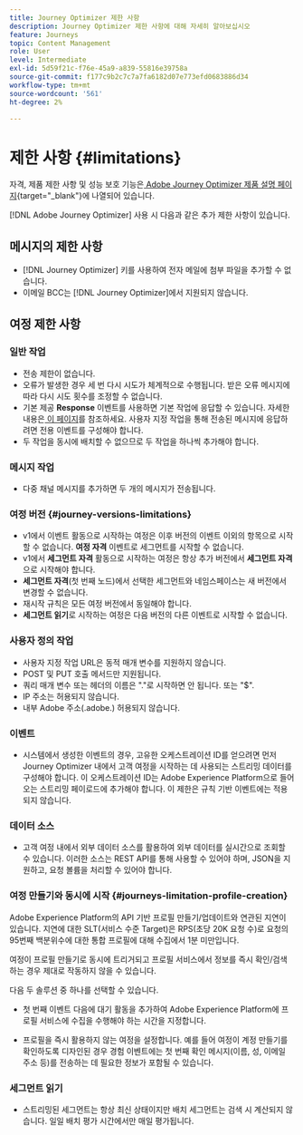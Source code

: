```yaml
---
title: Journey Optimizer 제한 사항
description: Journey Optimizer 제한 사항에 대해 자세히 알아보십시오
feature: Journeys
topic: Content Management
role: User
level: Intermediate
exl-id: 5d59f21c-f76e-45a9-a839-55816e39758a
source-git-commit: f177c9b2c7c7a7fa6182d07e773efd0683886d34
workflow-type: tm+mt
source-wordcount: '561'
ht-degree: 2%

---
```


# 제한 사항 {#limitations}

자격, 제품 제한 사항 및 성능 보호 기능은[ Adobe Journey Optimizer 제품 설명 페이지](https://helpx.adobe.com/legal/product-descriptions/adobe-journey-optimizer.html){target=&quot;_blank&quot;}에 나열되어 있습니다.

[!DNL Adobe Journey Optimizer] 사용 시 다음과 같은 추가 제한 사항이 있습니다.

## 메시지의 제한 사항

* [!DNL Journey Optimizer] 키를 사용하여 전자 메일에 첨부 파일을 추가할 수 없습니다.
* 이메일 BCC는 [!DNL Journey Optimizer]에서 지원되지 않습니다.

## 여정 제한 사항

### 일반 작업

* 전송 제한이 없습니다. 
* 오류가 발생한 경우 세 번 다시 시도가 체계적으로 수행됩니다. 받은 오류 메시지에 따라 다시 시도 횟수를 조정할 수 없습니다. 
* 기본 제공 **Response** 이벤트를 사용하면 기본 작업에 응답할 수 있습니다. 자세한 내용은[ 이 페이지](building-journeys/reaction-events.md)를 참조하세요. 사용자 지정 작업을 통해 전송된 메시지에 응답하려면 전용 이벤트를 구성해야 합니다. 
* 두 작업을 동시에 배치할 수 없으므로 두 작업을 하나씩 추가해야 합니다.

### 메시지 작업

* 다중 채널 메시지를 추가하면 두 개의 메시지가 전송됩니다.

### 여정 버전 {#journey-versions-limitations}

* v1에서 이벤트 활동으로 시작하는 여정은 이후 버전의 이벤트 이외의 항목으로 시작할 수 없습니다. **여정 자격** 이벤트로 세그먼트를 시작할 수 없습니다.
* v1에서 **세그먼트 자격** 활동으로 시작하는 여정은 항상 추가 버전에서 **세그먼트 자격**&#x200B;으로 시작해야 합니다.
* **세그먼트 자격**(첫 번째 노드)에서 선택한 세그먼트와 네임스페이스는 새 버전에서 변경할 수 없습니다.
* 재시작 규칙은 모든 여정 버전에서 동일해야 합니다.
* **세그먼트 읽기**로 시작하는 여정은 다음 버전의 다른 이벤트로 시작할 수 없습니다.
 

### 사용자 정의 작업

* 사용자 지정 작업 URL은 동적 매개 변수를 지원하지 않습니다. 
* POST 및 PUT 호출 메서드만 지원됩니다. 
* 쿼리 매개 변수 또는 헤더의 이름은 &quot;.&quot;로 시작하면 안 됩니다. 또는 &quot;$&quot;. 
* IP 주소는 허용되지 않습니다. 
* 내부 Adobe 주소(.adobe.) 허용되지 않습니다.
 

### 이벤트

* 시스템에서 생성한 이벤트의 경우, 고유한 오케스트레이션 ID를 얻으려면 먼저 Journey Optimizer 내에서 고객 여정을 시작하는 데 사용되는 스트리밍 데이터를 구성해야 합니다. 이 오케스트레이션 ID는 Adobe Experience Platform으로 들어오는 스트리밍 페이로드에 추가해야 합니다. 이 제한은 규칙 기반 이벤트에는 적용되지 않습니다.
 

### 데이터 소스

* 고객 여정 내에서 외부 데이터 소스를 활용하여 외부 데이터를 실시간으로 조회할 수 있습니다. 이러한 소스는 REST API를 통해 사용할 수 있어야 하며, JSON을 지원하고, 요청 볼륨을 처리할 수 있어야 합니다.

### 여정 만들기와 동시에 시작 {#journeys-limitation-profile-creation}

Adobe Experience Platform의 API 기반 프로필 만들기/업데이트와 연관된 지연이 있습니다. 지연에 대한 SLT(서비스 수준 Target)은 RPS(초당 20K 요청 수)로 요청의 95번째 백분위수에 대한 통합 프로필에 대해 수집에서 1분 미만입니다.

여정이 프로필 만들기로 동시에 트리거되고 프로필 서비스에서 정보를 즉시 확인/검색하는 경우 제대로 작동하지 않을 수 있습니다.

다음 두 솔루션 중 하나를 선택할 수 있습니다.

* 첫 번째 이벤트 다음에 대기 활동을 추가하여 Adobe Experience Platform에 프로필 서비스에 수집을 수행해야 하는 시간을 지정합니다.

* 프로필을 즉시 활용하지 않는 여정을 설정합니다. 예를 들어 여정이 계정 만들기를 확인하도록 디자인된 경우 경험 이벤트에는 첫 번째 확인 메시지(이름, 성, 이메일 주소 등)를 전송하는 데 필요한 정보가 포함될 수 있습니다.

### 세그먼트 읽기

* 스트리밍된 세그먼트는 항상 최신 상태이지만 배치 세그먼트는 검색 시 계산되지 않습니다. 일일 배치 평가 시간에서만 매일 평가됩니다.
